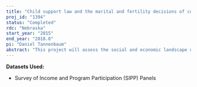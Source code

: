 ```yaml
---
title: "Child support law and the marital and fertility decisions of couples"
proj_id: "1394"
status: "Completed"
rdc: "Nebraska"
start_year: "2015"
end_year: "2018.0"
pi: "Daniel Tannenbaum"
abstract: "This project will assess the social and economic landscape of single-parent households and their relationship with the non-resident parent, a subject of great importance given the large fraction of children born into out-of-wedlock households. The project also proposes to analyze the quality of marriage and fertility data contained in the Census Bureau's internal-use Survey of Income and Program Participation (SIPP). Specifically, the researcher will analyze the quality of aggregate marriage and fertility statistics in SIPP as compared to those based on natality data from birth certificates published in the National Vital Statistics System; study the reliability of identifying “shotgun” marriages in the public-use SIPP, without knowledge of the month of marriage or the month of birth as is available in the internal-use SIPP; analyze the aggregate social and economic behavior of non-resident fathers, including their labor force participation, and their time and child support expenditures on their children; and analyze the aggregated reports by mothers of child support receipt compared to aggregated reports by fathers of child support expenditures. "
---
```


**Datasets Used:**

  - Survey of Income and Program Participation (SIPP) Panels 

